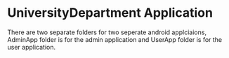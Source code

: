 # UniversityDepartment Application

There are two separate folders for two seperate android applciaions, AdminApp folder is for the admin application and UserApp folder is for the user application.
